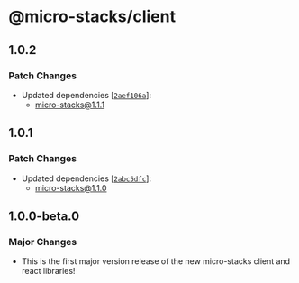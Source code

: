 # @micro-stacks/client

## 1.0.2

### Patch Changes

- Updated dependencies [[`2aef106a`](https://github.com/fungible-systems/micro-stacks/commit/2aef106a80a4476ccb4997f0199690a72732eeb1)]:
  - micro-stacks@1.1.1

## 1.0.1

### Patch Changes

- Updated dependencies [[`2abc5dfc`](https://github.com/fungible-systems/micro-stacks/commit/2abc5dfc6a825e22cbacd9d27cac3eace8363456)]:
  - micro-stacks@1.1.0

## 1.0.0-beta.0

### Major Changes

- This is the first major version release of the new micro-stacks client and react libraries!
